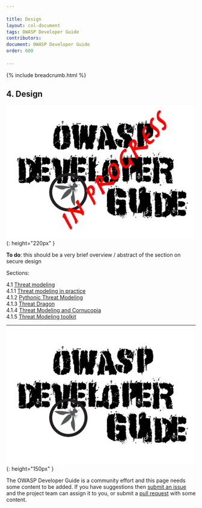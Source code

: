```yaml
---

title: Design
layout: col-document
tags: OWASP Developer Guide
contributors:
document: OWASP Developer Guide
order: 600

---
```


{% include breadcrumb.html %}

## 4. Design

![Developer Guide](../assets/images/dg_wip.png "OWASP Developer Guide"){: height="220px" }

**To do**: this should be a very brief overview / abstract of the section on secure design

Sections:

4.1 [Threat modeling](01-threat-modeling/toc.md)  
4.1.1 [Threat modeling in practice](01-threat-modeling/01-threat-modeling.md)  
4.1.2 [Pythonic Threat Modeling](01-threat-modeling/02-pytm.md)  
4.1.3 [Threat Dragon](01-threat-modeling/03-threat-dragon.md)  
4.1.4 [Threat Modeling and Cornucopia](01-threat-modeling/04-cornucopia.md)  
4.1.5 [Threat Modeling toolkit](01-threat-modeling/05-toolkit.md)  

----

![Developer Guide](../../assets/images/dg_wip.png "OWASP Developer Guide"){: height="150px" }

The OWASP Developer Guide is a community effort and this page needs some content to be added.
If you have suggestions then [submit an issue][issue0600] and the project team can assign it to you,
or submit a [pull request][pr] with some content.

[issue0600]: https://github.com/OWASP/www-project-developer-guide/issues/new?labels=enhancement&template=request.md&title=Update:%2006-design
[pr]: https://github.com/OWASP/www-project-developer-guide/pulls
